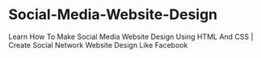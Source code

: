 # Social-Media-Website-Design
Learn How To Make Social Media Website Design Using HTML And CSS | Create Social Network Website Design Like Facebook

